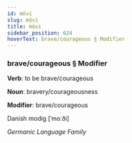 ```yaml
---
id: mövi
slug: mövi
title: mövi
sidebar_position: 624
hoverText: brave/courageous § Modifier
---
```


### brave/courageous § Modifier

**Verb**: to be brave/courageous

**Noun**: bravery/courageousness

**Modifier**: brave/courageous

Danish modig [ˈmoːði]

*Germanic Language Family*